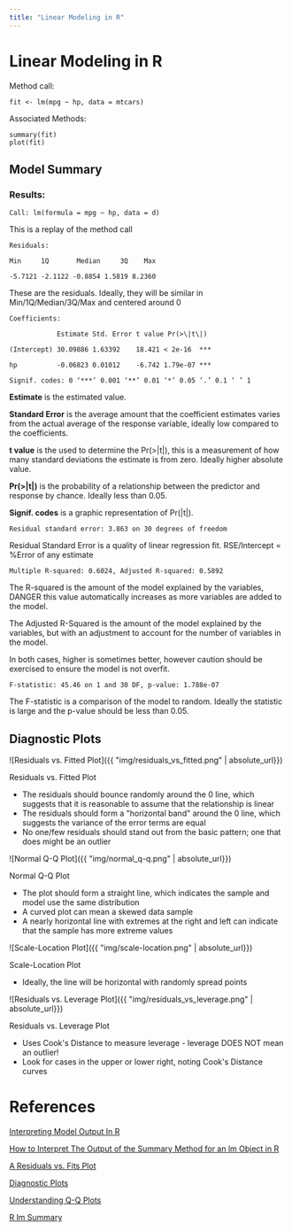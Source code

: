 ```yaml
---
title: "Linear Modeling in R"
---
```

# Linear Modeling in R

Method call:
```
fit <- lm(mpg ~ hp, data = mtcars)
```

Associated Methods:
```
summary(fit)
plot(fit)
```

## Model Summary

### Results:

```
Call: lm(formula = mpg ~ hp, data = d)
```

This is a replay of the method call

```
Residuals:

Min     1Q       Median     3Q    Max

-5.7121 -2.1122 -0.8854 1.5819 8.2360
```

These are the residuals. Ideally, they will be similar in Min/1Q/Median/3Q/Max and centered around 0

```
Coefficients:

            Estimate Std. Error t value Pr(>\|t\|)

(Intercept) 30.09886 1.63392    18.421 < 2e-16  ***

hp          -0.06823 0.01012    -6.742 1.79e-07 ***

Signif. codes: 0 ‘***’ 0.001 ‘**’ 0.01 ‘*’ 0.05 ‘.’ 0.1 ‘ ’ 1
```

**Estimate** is the estimated value.

**Standard Error** is the average amount that the coefficient estimates varies from the actual average of the response variable, ideally low compared to the coefficients.

**t value** is the used to determine the Pr(>\|t\|), this is a measurement of how many standard deviations the estimate is from zero. Ideally higher absolute value.

**Pr(>\|t\|)** is the probability of a relationship between the predictor and response by chance.  Ideally less than 0.05.

**Signif. codes** is a graphic representation of Pr(\|t\|).

```
Residual standard error: 3.863 on 30 degrees of freedom
```

Residual Standard Error is a quality of linear regression fit. RSE/Intercept = %Error of any estimate

```
Multiple R-squared: 0.6024, Adjusted R-squared: 0.5892
```

The R-squared is the amount of the model explained by the variables, DANGER this value automatically increases as more variables are added to the model.

The Adjusted R-Squared is the amount of the model explained by the variables, but with an adjustment to account for the number of variables in the model.

In both cases, higher is sometimes better, however caution should be exercised to ensure the model is not overfit.

```
F-statistic: 45.46 on 1 and 30 DF, p-value: 1.788e-07
```

The F-statistic is a comparison of the model to random. Ideally the statistic is large and the p-value should be less than 0.05.

## Diagnostic Plots

![Residuals vs. Fitted Plot]({{ "img/residuals_vs_fitted.png" | absolute_url}})

Residuals vs. Fitted Plot
* The residuals should bounce randomly around the 0 line, which suggests that it is reasonable to assume that the relationship is linear
* The residuals should form a "horizontal band" around the 0 line, which suggests the variance of the error terms are equal
* No one/few residuals should stand out from the basic pattern; one that does might be an outlier

![Normal Q-Q Plot]({{ "img/normal_q-q.png" | absolute_url}})

Normal Q-Q Plot
* The plot should form a straight line, which indicates the sample and model use the same distribution
* A curved plot can mean a skewed data sample
* A nearly horizontal line with extremes at the right and left can indicate that the sample has more extreme values

![Scale-Location Plot]({{ "img/scale-location.png" | absolute_url}})

Scale-Location Plot
* Ideally, the line will be horizontal with randomly spread points

![Residuals vs. Leverage Plot]({{ "img/residuals_vs_leverage.png" | absolute_url}})

Residuals vs. Leverage Plot
* Uses Cook's Distance to measure leverage - leverage DOES NOT mean an outlier!
* Look for cases in the upper or lower right, noting Cook's Distance curves

# References
[Interpreting Model Output In R](https://feliperego.github.io/blog/2015/10/23/Interpreting-Model-Output-In-R)

[How to Interpret The Output of the Summary Method for an lm Object in R](https://stats.stackexchange.com/questions/59250/how-to-interpret-the-output-of-the-summary-method-for-an-lm-object-in-r)

[A Residuals vs. Fits Plot](https://onlinecourses.science.psu.edu/stat501/node/36)

[Diagnostic Plots](http://data.library.virginia.edu/diagnostic-plots/)

[Understanding Q-Q Plots](http://data.library.virginia.edu/understanding-q-q-plots/)

[R lm Summary](http://blog.yhat.com/posts/r-lm-summary.html)

